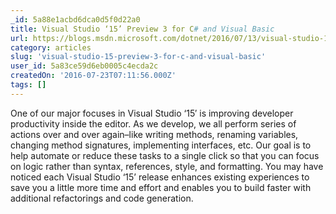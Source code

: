 ```yaml
---
_id: 5a88e1acbd6dca0d5f0d22a0
title: Visual Studio ‘15’ Preview 3 for C# and Visual Basic
url: https://blogs.msdn.microsoft.com/dotnet/2016/07/13/visual-studio-15-preview-3-for-c-and-visual-basic/
category: articles
slug: 'visual-studio-15-preview-3-for-c-and-visual-basic'
user_id: 5a83ce59d6eb0005c4ecda2c
createdOn: '2016-07-23T07:11:56.000Z'
tags: []
---
```


One of our major focuses in Visual Studio ‘15′ is improving developer productivity inside the editor. As we develop, we all perform series of actions over and over again–like writing methods, renaming variables, changing method signatures, implementing interfaces, etc. Our goal is to help automate or reduce these tasks to a single click so that you can focus on logic rather than syntax, references, style, and formatting. You may have noticed each Visual Studio ‘15’ release enhances existing experiences to save you a little more time and effort and enables you to build faster with additional refactorings and code generation.
